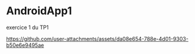 # AndroidApp1
exercice 1 du TP1

https://github.com/user-attachments/assets/da08e654-788e-4d01-9303-b50e6e9495ae
